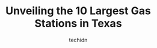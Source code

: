 ---
layout: ampstory
image: https://i0.wp.com/paketmu.com/wp-content/uploads/2023/06/buc-ees-0-in-texas-1686364425.jpeg?resize=640,853
author: techidn
featured: false
description: Explore the diverse Gas Station scene in Texas, home to an incredible selection of 10 establishments catering to every taste. Whether youre in search of iconic favorites or undiscovered tre
title: Unveiling the 10 Largest Gas Stations in Texas
cover:
   title: Unveiling the 10 Largest Gas Stations in Texas
   subtitle: RICKPATE
   background: https://paketmu.com/wp-content/uploads/2023/06/buc-ees-0-in-texas-1686364425.jpeg

pages: 
 - layout: thirds
   top: <h1>#1 Buc-ees</h1>
   bottom: "<p>This is an amazing one of a kind gas station and convenience store combo that is billed as the largest convenience store in the nation.Without a doubt, I can Truly say th</p>"
   background: https://paketmu.com/wp-content/uploads/2023/06/buc-ees-1-in-texas-1686364425.jpeg
   backgroundblur: true
 - layout: thirds
   top: <h1>#2 Buc-ees</h1>
   bottom: "<p>This place is absolutely amazing. From high quality in house candies, beef jerky, salsas, jams and condiments to in home decor and high end mens fashions this place has i</p>"
   background: https://paketmu.com/wp-content/uploads/2023/06/buc-ees-2-in-texas-1686364426.jpeg
   cta:
      link: https://paketmu.com/unveiling-the-10-largest-gas-stations-in-texas/
      text: Unveiling the 10 Largest Gas Stations in Texas
 - layout: thirds
   top: <h1>#3 Pilot</h1>
   bottom: "<p>This store is very nice. It had clean restrooms. There is a wide selection of drinks and snacks. They also had toys and gifts. It made me want to buy one of everything. T</p>"
   background: https://paketmu.com/wp-content/uploads/2023/06/buc-ees-3-in-texas-1686364426.jpeg
   cta:
      link: https://paketmu.com/unveiling-the-10-largest-gas-stations-in-texas/
      text: Unveiling the 10 Largest Gas Stations in Texas
 - layout: thirds
   top: <h1>#4 Murphy USA</h1>
   bottom: "<p>2612 N U.S. Hwy 281, Marble Falls, TX 78654, United States</p>"
   background: https://images.unsplash.com/photo-1496096265110-f83ad7f96608?ixlib=rb-4.0.3&ixid=MnwxMjA3fDB8MHxwaG90by1wYWdlfHx8fGVufDB8fHx8&auto=format&fit=crop&w=640&h=853&q=80
   cta:
      link: https://paketmu.com/unveiling-the-10-largest-gas-stations-in-texas/
      text: Unveiling the 10 Largest Gas Stations in Texas
 - layout: thirds
   top: <h1>#5 Murphy USA</h1>
   bottom: "<p>2712 US-190 BUS, Copperas Cove, TX 76522, United States</p>"
   background: https://images.unsplash.com/photo-1546497974-b213c9efb599?ixlib=rb-4.0.3&ixid=MnwxMjA3fDB8MHxwaG90by1wYWdlfHx8fGVufDB8fHx8&auto=format&fit=crop&w=640&h=853&q=80
   cta:
      link: https://paketmu.com/unveiling-the-10-largest-gas-stations-in-texas/
      text: Unveiling the 10 Largest Gas Stations in Texas
 - layout: thirds
   top: <h1>#6 Murphy USA</h1>
   bottom: "<p>3802 US-287, Vernon, TX 76384, United States</p>"
   background: https://images.unsplash.com/photo-1604871000636-074fa5117945?ixlib=rb-4.0.3&ixid=MnwxMjA3fDB8MHxwaG90by1wYWdlfHx8fGVufDB8fHx8&auto=format&fit=crop&w=640&h=853&q=80
   cta:
      link: https://paketmu.com/unveiling-the-10-largest-gas-stations-in-texas/
      text: Unveiling the 10 Largest Gas Stations in Texas
 - layout: thirds
   top: <h1>#7 Murphy USA</h1>
   bottom: "<p>Teasley Dr, FM2181 #4200, Hickory Creek, TX 75065, United States</p>"
   background: https://images.unsplash.com/photo-1527066579998-dbbae57f45ce?ixlib=rb-4.0.3&ixid=MnwxMjA3fDB8MHxwaG90by1wYWdlfHx8fGVufDB8fHx8&auto=format&fit=crop&w=640&h=853&q=80
   cta:
      link: https://paketmu.com/unveiling-the-10-largest-gas-stations-in-texas/
      text: Unveiling the 10 Largest Gas Stations in Texas
 - layout: thirds
   middle: Continue reading...
   background: https://images.unsplash.com/photo-1580610447943-1bfbef5efe07?ixlib=rb-4.0.3&ixid=MnwxMjA3fDB8MHxwaG90by1wYWdlfHx8fGVufDB8fHx8&auto=format&fit=crop&w=640&h=853&q=80
   cta:
      link: https://paketmu.com/unveiling-the-10-largest-gas-stations-in-texas/
      text: Unveiling the 10 Largest Gas Stations in Texas
      
---